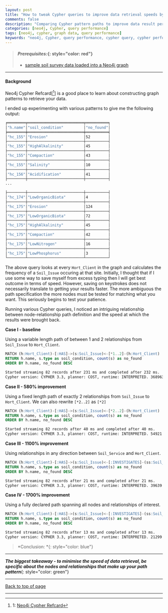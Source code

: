 ```yaml
---
layout: post
title: "How to tweak Cypher queries to improve data retrieval speeds by more than 500%"
comments: false
description: "Comparing Cypher pattern paths to improve data result performance"
categories: [neo4j, Cypher, query performance]
tags: [neo4j, cypher, graph data, query performance]
keywords: "neo4j, Cypher, query performance, cypher query, cypher performance"
---
```


> #### *Prerequisites:*{: style="color: red"}
> - [sample soil survey data loaded into a Neo4j graph](/2018/Import-CSV-data-into-Docker-Neo4j-container/)

---

#### Background

Neo4j Cypher Refcard[[^1]] is a good place to learn about constructing graph patterns to retrieve your data. 

I ended up experimenting with various patterns to give me the following output:

```bash
╒════════╤═════════════════════════╤══════════╕
│"h.name"│"soil_condition"         │"no_found"│
╞════════╪═════════════════════════╪══════════╡
│"hc_155"│"Erosion"                │52        │
├────────┼─────────────────────────┼──────────┤
│"hc_155"│"HighAlkalinity"         │45        │
├────────┼─────────────────────────┼──────────┤
│"hc_155"│"Compaction"             │43        │
├────────┼─────────────────────────┼──────────┤
│"hc_155"│"Salinity"               │10        │
├────────┼─────────────────────────┼──────────┤
│"hc_156"│"Acidification"          │41        │
├────────┼─────────────────────────┼──────────┤
...

├────────┼─────────────────────────┼──────────┤
│"hc_174"│"LowOrganicBiota"        │4         │
├────────┼─────────────────────────┼──────────┤
│"hc_175"│"Erosion"                │124       │
├────────┼─────────────────────────┼──────────┤
│"hc_175"│"LowOrganicBiota"        │72        │
├────────┼─────────────────────────┼──────────┤
│"hc_175"│"HighAlkalinity"         │45        │
├────────┼─────────────────────────┼──────────┤
│"hc_175"│"Compaction"             │42        │
├────────┼─────────────────────────┼──────────┤
│"hc_175"│"LowNitrogen"            │16        │
├────────┼─────────────────────────┼──────────┤
│"hc_175"│"LowPhosphorus"          │3         │
└────────┴─────────────────────────┴──────────┘
```

The above query looks at every `Hort_Client` in the graph and calculates the frequency of a `Soil_Issue` occuring at that site. Initially, I thought that if I use some way to save myself from excess typing then I will get best outcome in terms of speed. However, saving on keystrokes does not necessarily translate to getting your results faster. The more ambiguous the path specification the more nodes must be tested for matching what you want. This seriously begins to test your patience.

Running various Cypher queries, I noticed an intriguing relationship between node-relationship path definition and the speed at which the results were brought back. 

__Case I - baseline__

Using a variable length path of between 1 and 2 relationships from `Soil_Issue` to `Hort_Client`.

```sql
MATCH (h:Hort_Client)-[:HAS]->(s:Soil_Issue)<-[*1..2]-(h:Hort_Client)
RETURN h.name, s.type as soil_condition, count(s) as no_found
ORDER BY h.name, no_found DESC
```
```bash
Started streaming 82 records after 231 ms and completed after 232 ms.
Cypher version: CYPHER 3.3, planner: COST, runtime: INTERPRETED. 368963 total db hits in 211 ms.
```
__Case II - 580% improvement__

Using a fixed length path of exactly 2 relationships from `Soil_Issue` to `Hort_Client`.
We can also rewrite `[*2..2]` as `[*2]` 

```sql
MATCH (h:Hort_Client)-[:HAS]->(s:Soil_Issue)<-[*2..2]-(h:Hort_Client)
RETURN h.name, s.type as soil_condition, count(s) as no_found
ORDER BY h.name, no_found DESC
```
```bash
Started streaming 82 records after 40 ms and completed after 40 ms.
Cypher version: CYPHER 3.3, planner: COST, runtime: INTERPRETED. 54921 total db hits in 59 ms.
```
__Case III - 1100% improvement__

Using relationships in any direction between `Soil_Service` and `Hort_Client`.

```sql
MATCH (h:Hort_Client)-[:HAS]->(s:Soil_Issue)<-[:INVESTIGATES]-(ss:Soil_Service){% raw %}--(h:Hort_Client){% endraw %}
RETURN h.name, s.type as soil_condition, count(s) as no_found
ORDER BY h.name, no_found DESC
```
```bash
Started streaming 82 records after 21 ms and completed after 21 ms. 
Cypher version: CYPHER 3.3, planner: COST, runtime: INTERPRETED. 39639 total db hits in 22 ms.
```
__Case IV - 1700% improvement__

Using a fully declared path spanning all nodes and relationships of interest.

```sql
MATCH (h:Hort_Client)-[:HAS]->(s:Soil_Issue)<-[:INVESTIGATES]-(ss:Soil_Service)<-[:REQUESTS]-(h:Hort_Client)
RETURN h.name, s.type as soil_condition, count(s) as no_found
ORDER BY h.name, no_found DESC
```
```bash
Started streaming 82 records after 13 ms and completed after 13 ms.
Cypher version: CYPHER 3.3, planner: COST, runtime: INTERPRETED. 21299 total db hits in 14 ms.
```  
> *Conclusion: *{: style="color: blue"}

 
---
***The biggest takeaway - to minimise the speed of data retrieval, be specific about the nodes and relationships that make up your path pattern***{: style="color: green"}

---
[Back to top of page](#)

---

[^1]: 1: [Neo4j Cypher Refcard](https://neo4j.com/docs/cypher-refcard/current/)

